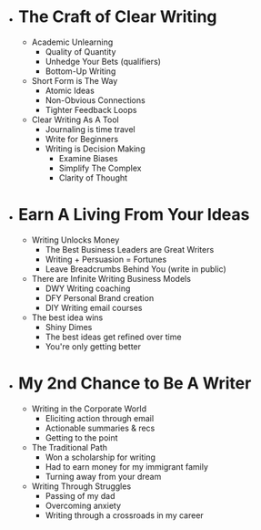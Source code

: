 
- # The Craft of Clear Writing
	- Academic Unlearning
		- Quality of Quantity
		- Unhedge Your Bets (qualifiers)
		- Bottom-Up Writing
	- Short Form is The Way
		- Atomic Ideas
		- Non-Obvious Connections
		- Tighter Feedback Loops
	- Clear Writing As A Tool
		- Journaling is time travel
		- Write for Beginners
		- Writing is Decision Making
			- Examine Biases
			- Simplify The Complex
			- Clarity of Thought
- # Earn A Living From Your Ideas
	- Writing Unlocks Money
		- The Best Business Leaders are Great Writers
		- Writing + Persuasion = Fortunes
		- Leave Breadcrumbs Behind You (write in public)
	- There are Infinite Writing Business Models
		- DWY Writing coaching
		- DFY Personal Brand creation
		- DIY Writing email courses
	- The best idea wins
		- Shiny Dimes
		- The best ideas get refined over time
		- You're only getting better
- # My 2nd Chance to Be A Writer
	- Writing in the Corporate World
		- Eliciting action through email
		- Actionable summaries & recs
		- Getting to the point
	- The Traditional Path
		- Won a scholarship for writing
		- Had to earn money for my immigrant family
		- Turning away from your dream
	- Writing Through Struggles
		- Passing of my dad
		- Overcoming anxiety
		- Writing through a crossroads in my career